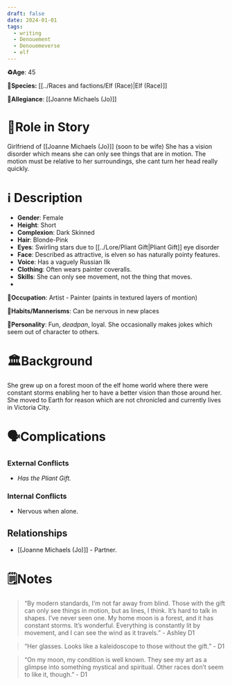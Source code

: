 ```yaml
---
draft: false
date: 2024-01-01
tags:
  - writing
  - Denouement
  - Denouemeverse
  - elf
---
```


**♻️Age**: 45

👾**Species:** [[../Races and factions/Elf (Race)|Elf (Race)]]

🏅**Allegiance**: [[Joanne Michaels (Jo)]]

# 🎲Role in Story

Girlfriend of [[Joanne Michaels (Jo)]] (soon to be wife)
She has a vision disorder which means she can only see things that are in motion. The motion must be relative to her surroundings, she cant turn her head really quickly. 

# ℹ️ Description 
* **Gender**: Female
* **Height**:  Short
* **Complexion**: Dark Skinned 
* **Hair**: Blonde-Pink
* **Eyes**:  Swirling stars due to [[../Lore/Pliant Gift|Pliant Gift]] eye disorder
* **Face**: Described as attractive, is elven so has naturally pointy features.
* **Voice**: Has a vaguely Russian Ilk
* **Clothing**: Often wears painter coveralls.
* **Skills**: She can only see movement, not the thing that moves.
* 
**💼Occupation**: Artist - Painter (paints in textured layers of montion)

**🎺Habits/Mannerisms**: Can be nervous in new places 

**🧨Personality**: Fun, *deadpan*, loyal. She occasionally makes jokes which seem out of character to others. 

# 🏛️Background
She grew up on a forest moon of the elf home world where there were constant storms enabling her to have a better vision than those around her. She moved to Earth for reason which are not chronicled and currently lives in Victoria City.

# 🗣️Complications

### **External Conflicts**

- *Has the Pliant Gift.*

### **Internal Conflicts**

-  Nervous when alone. 

## Relationships

- [[Joanne Michaels (Jo)]] - Partner. 

# 🗒️Notes

>“By modern standards, I’m not far away from blind. Those with the gift can only see things in motion, but as lines, I think. It’s hard to talk in shapes. I’ve never seen one. My home moon is a forest, and it has constant storms. It’s wonderful. Everything is constantly lit by movement, and I can see the wind as it travels.” - Ashley D1

>“Her glasses. Looks like a kaleidoscope to those without the gift.” - D1

>“On my moon, my condition is well known. They see my art as a glimpse into something mystical and spiritual. Other races don’t seem to like it, though.” - D1